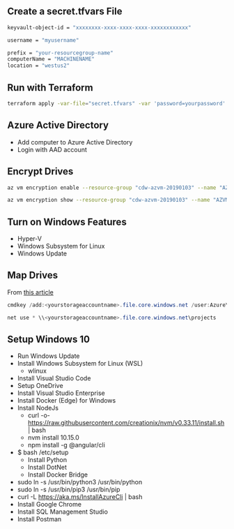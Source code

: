 ## Create a secret.tfvars File

```bash
keyvault-object-id = "xxxxxxxx-xxxx-xxxx-xxxx-xxxxxxxxxxxx"

username = "myusername"

prefix = "your-resourcegroup-name"
computerName = "MACHINENAME"
location = "westus2"
```

## Run with Terraform

```bash
terraform apply -var-file="secret.tfvars" -var 'password=yourpassword'
```

## Azure Active Directory

* Add computer to Azure Active Directory
* Login with AAD account


## Encrypt Drives
```bash
az vm encryption enable --resource-group "cdw-azvm-20190103" --name "AZVM20190103" --disk-encryption-keyvault "cdw-azvm-20190103-vault" --volume-type ALL

az vm encryption show --resource-group "cdw-azvm-20190103" --name "AZVM20190103"
```

## Turn on Windows Features

* Hyper-V
* Windows Subsystem for Linux
* Windows Update


## Map Drives

From [this article](https://blogs.msdn.microsoft.com/windowsazurestorage/2014/05/26/persisting-connections-to-microsoft-azure-files/)

```powershell
cmdkey /add:<yourstorageaccountname>.file.core.windows.net /user:Azure\<yourstorageaccountname> /pass:<YourStorageAccountKey> 

net use * \\<yourstorageaccountname>.file.core.windows.net\projects 
```

## Setup Windows 10

* Run Windows Update
* Install Windows Subsystem for Linux (WSL) 
  * wlinux
* Install Visual Studio Code
* Setup OneDrive
* Install Visual Studio Enterprise
* Install Docker (Edge) for Windows
* Install NodeJs
  * curl -o- https://raw.githubusercontent.com/creationix/nvm/v0.33.11/install.sh | bash
  * nvm install 10.15.0
  * npm install -g @angular/cli
* $ bash /etc/setup
  * Install Python
  * Install DotNet
  * Install Docker Bridge
* sudo ln -s /usr/bin/python3 /usr/bin/python
* sudo ln -s /usr/bin/pip3 /usr/bin/pip
* curl -L https://aka.ms/InstallAzureCli | bash
* Install Google Chrome
* Install SQL Management Studio
* Install Postman